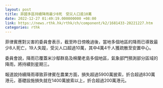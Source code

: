 ```yaml
---
layout: post
title: 菲國多區持續降雨最少8死　受災人口逾10萬
date: 2022-12-27 01:49:19.000000000 +08:00
link: https://news.rthk.hk/rthk/ch/component/k2/1681433-20221227.htm
categories: rthk
---
```


菲律賓應對災害的委員會表示，截至昨日傍晚過後，當地多個地區的降雨已導致最少8人死亡，19人失蹤，受災人口超過10萬，其中4萬4千人獲疏散至安置中心。

委員會說，降雨已覆蓋米沙鄢群島及棉蘭老島多個地區，氣象部門預測部分區域的降雨，將持續到星期三。

報道說持續降雨導致菲律賓在農業方面，損失超過5900萬披索，折合超過830萬港元，基礎設施損失就在1400萬披索以上，折合超過200萬港元。
